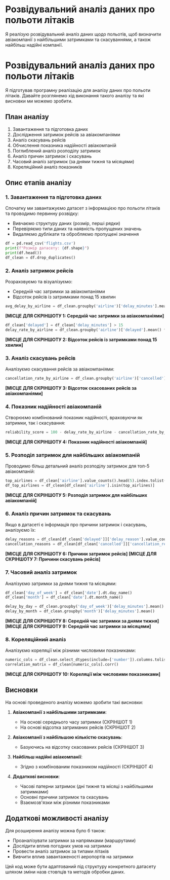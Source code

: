 # Розвідувальний аналіз даних про польоти літаків

Я реалізую розвідувальний аналіз даних щодо польотів, щоб визначити авіакомпанії з найбільшими затримками та скасуваннями, а також найбільш надійні компанії.

# Розвідувальний аналіз даних про польоти літаків

Я підготував програмну реалізацію для аналізу даних про польоти літаків. Давайте розглянемо хід виконання такого аналізу та які висновки ми можемо зробити.

## План аналізу

1. Завантаження та підготовка даних
2. Дослідження затримок рейсів за авіакомпаніями
3. Аналіз скасувань рейсів
4. Обчислення показника надійності авіакомпаній
5. Поглиблений аналіз розподілу затримок
6. Аналіз причин затримок і скасувань
7. Часовий аналіз затримок (за днями тижня та місяцями)
8. Кореляційний аналіз показників

## Опис етапів аналізу

### 1. Завантаження та підготовка даних

Спочатку ми завантажуємо датасет з інформацією про польоти літаків та проводимо первинну розвідку:
- Вивчаємо структуру даних (розмір, перші рядки)
- Перевіряємо типи даних та наявність пропущених значень
- Видаляємо дублікати та обробляємо пропущені значення

```python
df = pd.read_csv('flights.csv')
print(f"Розмір датасету: {df.shape}")
print(df.head())
df_clean = df.drop_duplicates()
```

### 2. Аналіз затримок рейсів

Розраховуємо та візуалізуємо:
- Середній час затримки за авіакомпаніями
- Відсоток рейсів із затримками понад 15 хвилин

```python
avg_delay_by_airline = df_clean.groupby('airline')['delay_minutes'].mean().sort_values(ascending=False)
```

**[МІСЦЕ ДЛЯ СКРІНШОТУ 1: Середній час затримки за авіакомпаніями]**

```python
df_clean['delayed'] = df_clean['delay_minutes'] > 15
delay_rate_by_airline = df_clean.groupby('airline')['delayed'].mean() * 100
```

**[МІСЦЕ ДЛЯ СКРІНШОТУ 2: Відсоток рейсів із затримками понад 15 хвилин]**

### 3. Аналіз скасувань рейсів

Аналізуємо скасування рейсів за авіакомпаніями:

```python
cancellation_rate_by_airline = df_clean.groupby('airline')['cancelled'].mean() * 100
```

**[МІСЦЕ ДЛЯ СКРІНШОТУ 3: Відсоток скасованих рейсів за авіакомпаніями]**

### 4. Показник надійності авіакомпаній

Створюємо комбінований показник надійності, враховуючи як затримки, так і скасування:

```python
reliability_score = 100 - delay_rate_by_airline - cancellation_rate_by_airline
```

**[МІСЦЕ ДЛЯ СКРІНШОТУ 4: Показник надійності авіакомпаній]**

### 5. Розподіл затримок для найбільших авіакомпаній

Проводимо більш детальний аналіз розподілу затримок для топ-5 авіакомпаній:

```python
top_airlines = df_clean['airline'].value_counts().head(5).index.tolist()
df_top_airlines = df_clean[df_clean['airline'].isin(top_airlines)]
```

**[МІСЦЕ ДЛЯ СКРІНШОТУ 5: Розподіл затримок для найбільших авіакомпаній]**

### 6. Аналіз причин затримок та скасувань

Якщо в датасеті є інформація про причини затримок і скасувань, аналізуємо їх:

```python
delay_reasons = df_clean[df_clean['delayed']]['delay_reason'].value_counts()
cancellation_reasons = df_clean[df_clean['cancelled']]['cancellation_reason'].value_counts()
```

**[МІСЦЕ ДЛЯ СКРІНШОТУ 6: Причини затримок рейсів]**
**[МІСЦЕ ДЛЯ СКРІНШОТУ 7: Причини скасувань рейсів]**

### 7. Часовий аналіз затримок

Аналізуємо затримки за днями тижня та місяцями:

```python
df_clean['day_of_week'] = df_clean['date'].dt.day_name()
df_clean['month'] = df_clean['date'].dt.month_name()

delay_by_day = df_clean.groupby('day_of_week')['delay_minutes'].mean()
delay_by_month = df_clean.groupby('month')['delay_minutes'].mean()
```

**[МІСЦЕ ДЛЯ СКРІНШОТУ 8: Середній час затримки за днями тижня]**
**[МІСЦЕ ДЛЯ СКРІНШОТУ 9: Середній час затримки за місяцями]**

### 8. Кореляційний аналіз

Аналізуємо кореляції між різними числовими показниками:

```python
numeric_cols = df_clean.select_dtypes(include=['number']).columns.tolist()
correlation_matrix = df_clean[numeric_cols].corr()
```

**[МІСЦЕ ДЛЯ СКРІНШОТУ 10: Кореляції між числовими показниками]**

## Висновки

На основі проведеного аналізу можемо зробити такі висновки:

1. **Авіакомпанії з найбільшими затримками**:
   - На основі середнього часу затримки (СКРІНШОТ 1)
   - На основі відсотка затриманих рейсів (СКРІНШОТ 2)

2. **Авіакомпанії з найбільшою кількістю скасувань**:
   - Базуючись на відсотку скасованих рейсів (СКРІНШОТ 3)

3. **Найбільш надійні авіакомпанії**:
   - Згідно з комбінованим показником надійності (СКРІНШОТ 4)

4. **Додаткові висновки**:
   - Часові патерни затримок (дні тижня та місяці з найбільшими затримками)
   - Основні причини затримок та скасувань
   - Взаємозв'язки між різними показниками

## Додаткові можливості аналізу

Для розширення аналізу можна було б також:
- Проаналізувати затримки за напрямками (маршрутами)
- Дослідити вплив погодних умов на затримки
- Провести аналіз затримок за типами літаків
- Вивчити вплив завантаженості аеропортів на затримки

Цей код може бути адаптований під структуру конкретного датасету шляхом зміни назв стовпців та методів обробки даних.
